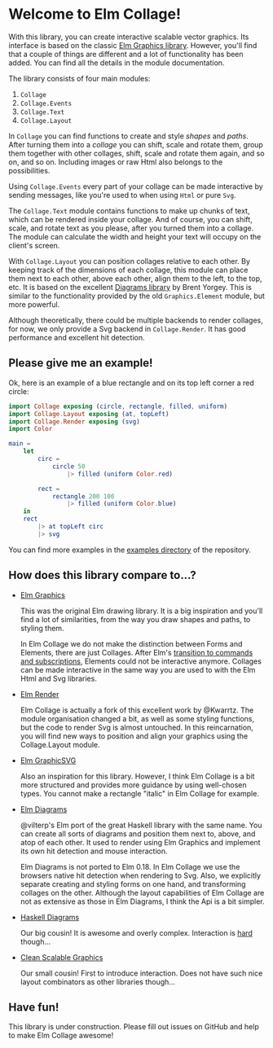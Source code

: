# Welcome to Elm Collage!

With this library, you can create interactive scalable vector graphics.
Its interface is based on the classic [Elm Graphics library](http://package.elm-lang.org/packages/evancz/elm-graphics/latest).
However, you'll find that a couple of things are different
and a lot of functionality has been added.
You can find all the details in the module documentation.

The library consists of four main modules:

1. `Collage`
2. `Collage.Events`
3. `Collage.Text`
4. `Collage.Layout`

In `Collage` you can find functions to create and style _shapes_ and _paths_.
After turning them into a _collage_ you can shift, scale and rotate them,
group them together with other collages, shift, scale and rotate them again,
and so on, and so on.
Including images or raw Html also belongs to the possibilities.

Using `Collage.Events` every part of your collage can be made interactive by sending messages,
like you're used to when using `Html` or pure `Svg`.

The `Collage.Text` module contains functions to make up chunks of text,
which can be rendered inside your collage.
And of course, you can shift, scale, and rotate text as you please,
after you turned them into a collage.
The module can calculate the width and height your text will occupy on the client's screen.

With `Collage.Layout` you can position collages relative to each other.
By keeping track of the dimensions of each collage,
this module can place them next to each other, above each other, align them to the left, to the top, etc.
It is based on the excellent [Diagrams library](https://archives.haskell.org/projects.haskell.org/diagrams/)
by Brent Yorgey.
This is similar to the functionality provided by the old `Graphics.Element` module,
but more powerful.

Although theoretically, there could be multiple backends to render collages,
for now, we only provide a Svg backend in `Collage.Render`.
It has good performance and excellent hit detection.


## Please give me an example!

Ok, here is an example of a blue rectangle and on its top left corner a red circle:

```elm
import Collage exposing (circle, rectangle, filled, uniform)
import Collage.Layout exposing (at, topLeft)
import Collage.Render exposing (svg)
import Color

main =
    let
        circ =
            circle 50
                |> filled (uniform Color.red)

        rect =
            rectangle 200 100
                |> filled (uniform Color.blue)
    in
    rect
        |> at topLeft circ
        |> svg
```

You can find more examples in the [examples directory](https://github.com/timjs/elm-collage/tree/master/examples)
of the repository.


## How does this library compare to...?

  - [Elm Graphics](http://package.elm-lang.org/packages/evancz/elm-graphics/1.0.1)

    This was the original Elm drawing library.
    It is a big inspiration and you'll find a lot of similarities,
    from the way you draw shapes and paths, to styling them.

    In Elm Collage we do not make the distinction between Forms and Elements,
    there are just Collages.
    After Elm's [transition to commands and subscriptions](http://elm-lang.org/blog/farewell-to-frp),
    Elements could not be interactive anymore.
    Collages can be made interactive in the same way you are used to with the Elm Html and Svg libraries.

  - [Elm Render](http://package.elm-lang.org/packages/Kwarrtz/render/2.0.0)

    Elm Collage is actually a fork of this excellent work by @Kwarrtz.
    The module organisation changed a bit,
    as well as some styling functions,
    but the code to render Svg is almost untouched.
    In this reincarnation, you will find new ways to position and align your graphics
    using the Collage.Layout module.

  - [Elm GraphicSVG](http://package.elm-lang.org/packages/MacCASOutreach/graphicsvg/2.1.0)

    Also an inspiration for this library.
    However, I think Elm Collage is a bit more structured
    and provides more guidance by using well-chosen types.
    You cannot make a rectangle "italic" in Elm Collage for example.

  - [Elm Diagrams](http://package.elm-lang.org/packages/vilterp/elm-diagrams/7.2.0)

    @vilterp's Elm port of the great Haskell library with the same name.
    You can create all sorts of diagrams and position them next to, above, and atop of each other.
    It used to render using Elm Graphics
    and implement its own hit detection and mouse interaction.

    Elm Diagrams is not ported to Elm 0.18.
    In Elm Collage we use the browsers native hit detection when rendering to Svg.
    Also, we explicitly separate creating and styling forms on one hand,
    and transforming collages on the other.
    Although the layout capabilities of Elm Collage are not as extensive as those in Elm Diagrams,
    I think the Api is a bit simpler.

  - [Haskell Diagrams](https://archives.haskell.org/projects.haskell.org/diagrams/)

    Our big cousin!
    It is awesome and overly complex.
    Interaction is [hard](http://www.cmears.id.au/articles/diagrams-gtk-mouse.html) though...

  - [Clean Scalable Graphics](https://dl.acm.org/citation.cfm?id=2746329)

    Our small cousin!
    First to introduce interaction.
    Does not have such nice layout combinators as other libraries though...


## Have fun!

This library is under construction.
Please fill out issues on GitHub and help to make Elm Collage awesome!
